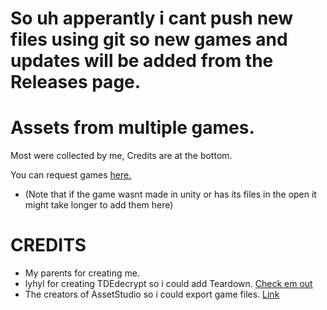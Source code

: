 # So uh apperantly i cant push new files using git so new games and updates will be added from the Releases page.

# Assets from multiple games.

Most were collected by me, Credits are at the bottom.

You can request games [here.](mailto:hexahigh@protonmail.com)
- (Note that if the game wasnt made in unity or has its files in the open it might take longer to add them here)

# CREDITS
- My parents for creating me.
- lyhyl for creating TDEdecrypt so i could add Teardown. [Check em out](https://github.com/lyhyl)
- The creators of AssetStudio so i could export game files. [Link](https://github.com/Perfare/AssetStudio)
